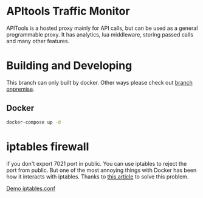 # APItools Traffic Monitor

APITools is a hosted proxy mainly for API calls, but can be used as a general programmable proxy.
It has analytics, lua middleware, storing passed calls and many other features.

# Building and Developing
This branch can only built by docker. Other ways please check out [branch onpremise](https://github.com/zhgqthomas/monitor/tree/onpremise).

## Docker

```bash
docker-compose up -d
```

# iptables firewall
if you don't export 7021 port in public. You can use iptables to reject the port from public. But one of the most annoying things with Docker has been how it interacts with iptables. Thanks to [this article](https://unrouted.io/2017/08/15/docker-firewall/) to solve this problem.

[Demo iptables.conf](https://github.com/zhgqthomas/monitor/blob/docker-compose/iptables.conf)